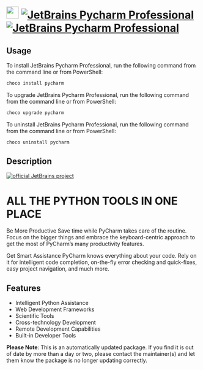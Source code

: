 ﻿# <img src="https://cdn.jsdelivr.net/gh/mkevenaar/chocolatey-packages@6a88120fa3e1af45adf8c403dd8fe5af15997ee6/icons/pycharm.png" width="32" height="32"/> [![JetBrains Pycharm Professional](https://img.shields.io/chocolatey/v/pycharm.svg?label=JetBrains+Pycharm+Professional)](https://chocolatey.org/packages/pycharm) [![JetBrains Pycharm Professional](https://img.shields.io/chocolatey/dt/pycharm.svg)](https://chocolatey.org/packages/pycharm)

## Usage
To install JetBrains Pycharm Professional, run the following command from the command line or from PowerShell:
```powershell
choco install pycharm
```

To upgrade JetBrains Pycharm Professional, run the following command from the command line or from PowerShell:
```powershell
choco upgrade pycharm
```

To uninstall JetBrains Pycharm Professional, run the following command from the command line or from PowerShell:
```powershell
choco uninstall pycharm
```

## Description
[![official JetBrains project](http://jb.gg/badges/official-plastic.svg)](https://confluence.jetbrains.com/display/ALL/JetBrains+on+GitHub)

# ALL THE PYTHON TOOLS IN ONE PLACE
Be More Productive
Save time while PyCharm takes care of the routine. Focus on the bigger things and embrace the keyboard-centric approach to get the most of PyCharm’s many productivity features.

Get Smart Assistance
PyCharm knows everything about your code. Rely on it for intelligent code completion, on-the-fly error checking and quick-fixes, easy project navigation, and much more.

## Features
* Intelligent Python Assistance
* Web Development Frameworks
* Scientific Tools
* Cross-technology Development
* Remote Development Capabilities
* Built-in Developer Tools

**Please Note**: This is an automatically updated package. If you find it is
out of date by more than a day or two, please contact the maintainer(s) and
let them know the package is no longer updating correctly.


